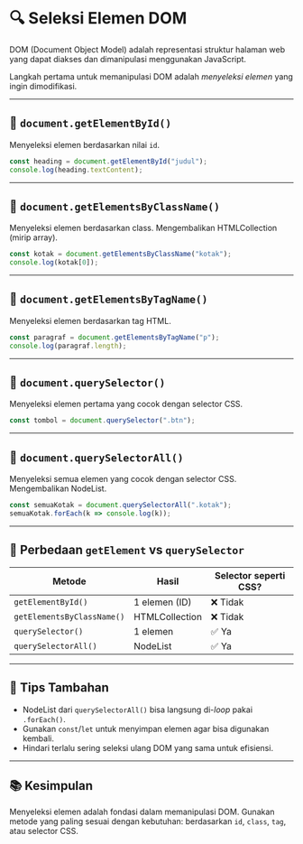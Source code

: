 # 🔍 Seleksi Elemen DOM

DOM (Document Object Model) adalah representasi struktur halaman web yang dapat diakses dan dimanipulasi menggunakan JavaScript.

Langkah pertama untuk memanipulasi DOM adalah *menyeleksi elemen* yang ingin dimodifikasi.

---

## 📌 `document.getElementById()`

Menyeleksi elemen berdasarkan nilai `id`.

```javascript
const heading = document.getElementById("judul");
console.log(heading.textContent);
````

---

## 📌 `document.getElementsByClassName()`

Menyeleksi elemen berdasarkan class. Mengembalikan HTMLCollection (mirip array).

```javascript
const kotak = document.getElementsByClassName("kotak");
console.log(kotak[0]);
```

---

## 📌 `document.getElementsByTagName()`

Menyeleksi elemen berdasarkan tag HTML.

```javascript
const paragraf = document.getElementsByTagName("p");
console.log(paragraf.length);
```

---

## 📌 `document.querySelector()`

Menyeleksi elemen pertama yang cocok dengan selector CSS.

```javascript
const tombol = document.querySelector(".btn");
```

---

## 📌 `document.querySelectorAll()`

Menyeleksi semua elemen yang cocok dengan selector CSS. Mengembalikan NodeList.

```javascript
const semuaKotak = document.querySelectorAll(".kotak");
semuaKotak.forEach(k => console.log(k));
```

---

## 🧠 Perbedaan `getElement` vs `querySelector`

| Metode                     | Hasil          | Selector seperti CSS? |
| -------------------------- | -------------- | --------------------- |
| `getElementById()`         | 1 elemen (ID)  | ❌ Tidak               |
| `getElementsByClassName()` | HTMLCollection | ❌ Tidak               |
| `querySelector()`          | 1 elemen       | ✅ Ya                  |
| `querySelectorAll()`       | NodeList       | ✅ Ya                  |

---

## 🧪 Tips Tambahan

* NodeList dari `querySelectorAll()` bisa langsung di-*loop* pakai `.forEach()`.
* Gunakan `const`/`let` untuk menyimpan elemen agar bisa digunakan kembali.
* Hindari terlalu sering seleksi ulang DOM yang sama untuk efisiensi.

---

## 📚 Kesimpulan

Menyeleksi elemen adalah fondasi dalam memanipulasi DOM. Gunakan metode yang paling sesuai dengan kebutuhan: berdasarkan `id`, `class`, `tag`, atau selector CSS.